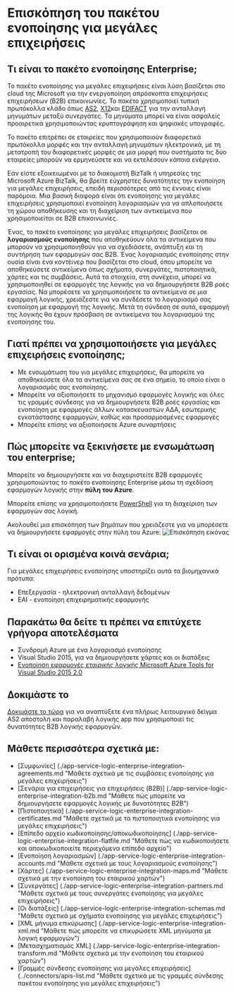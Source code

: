 <properties 
    pageTitle="Επισκόπηση της ενοποίησης για μεγάλες επιχειρήσεις | Microsoft Azure εφαρμογής υπηρεσίας | Microsoft Azure" 
    description="Χρησιμοποιήστε τις δυνατότητες της ενοποίησης για μεγάλες επιχειρήσεις για να ενεργοποιήσετε την επιχειρηματική διαδικασία ενοποίησης σενάρια και χρήση λογικής εφαρμογών" 
    services="logic-apps" 
    documentationCenter=".net,nodejs,java"
    authors="msftman" 
    manager="erikre" 
    editor="cgronlun"/>

<tags 
    ms.service="logic-apps" 
    ms.workload="integration" 
    ms.tgt_pltfrm="na" 
    ms.devlang="na" 
    ms.topic="article" 
    ms.date="09/08/2016" 
    ms.author="deonhe"/>

# <a name="overview-of-the-enterprise-integration-pack"></a>Επισκόπηση του πακέτου ενοποίησης για μεγάλες επιχειρήσεις

## <a name="what-is-the-enterprise-integration-pack"></a>Τι είναι το πακέτο ενοποίησης Enterprise;
Το πακέτο ενοποίησης για μεγάλες επιχειρήσεις είναι λύση βασίζεται στο cloud της Microsoft για την ενεργοποίηση απρόσκοπτα επιχειρήσεις επιχειρήσεων (B2B) επικοινωνίες. Το πακέτο χρησιμοποιεί τυπική πρωτόκολλα κλάδο όπως [AS2](./app-service-logic-enterprise-integration-as2.md), [X12](./app-service-logic-enterprise-integration-x12.md)και [EDIFACT](./app-service-logic-enterprise-integration-edifact.md) για την ανταλλαγή μηνυμάτων μεταξύ συνεργάτες. Τα μηνύματα μπορεί να είναι ασφαλείς προαιρετικά χρησιμοποιώντας κρυπτογράφηση και ψηφιακές υπογραφές. 

Το πακέτο επιτρέπει σε εταιρείες που χρησιμοποιούν διαφορετικά πρωτόκολλα μορφές και την ανταλλαγή μηνυμάτων ηλεκτρονικά, με τη μετατροπή του διαφορετικές μορφές σε μια μορφή που συστήματα τις δύο εταιρείες μπορούν να ερμηνεύσετε και να εκτελέσουν κάποια ενέργεια. 

Εάν είστε εξοικειωμένοι με το διακομιστή BizTalk ή υπηρεσίες της Microsoft Azure BizTalk, θα βρείτε εύχρηστες δυνατότητες την ενοποίηση για μεγάλες επιχειρήσεις, επειδή περισσότερες από τις έννοιες είναι παρόμοια. Μια βασική διαφορά είναι ότι ενοποίησης για μεγάλες επιχειρήσεις χρησιμοποιεί ενοποίηση λογαριασμών για να απλοποιήσετε τη χώρου αποθήκευσης και τη διαχείριση των αντικείμενα που χρησιμοποιείται σε B2B επικοινωνίες. 

Ένας, το πακέτο ενοποίησης για μεγάλες επιχειρήσεις βασίζεται σε **λογαριασμούς ενοποίησης** που αποθηκεύουν όλα τα αντικείμενα που μπορούν να χρησιμοποιηθούν για να σχεδιάσετε, ανάπτυξη και τη συντήρηση των εφαρμογών σας B2B. Ένας λογαριασμός ενοποίησης στην ουσία είναι ένα κοντέινερ που βασίζεται στο cloud, όπου μπορείτε να αποθηκεύσετε αντικείμενα όπως σχήματα, συνεργάτες, πιστοποιητικά, χάρτες και τις συμβάσεις. Αυτά τα στοιχεία, στη συνέχεια, μπορεί να χρησιμοποιηθεί σε εφαρμογές της λογικής για να δημιουργήσετε B2B ροές εργασίας. Να μπορέσετε να χρησιμοποιήσετε τα αντικείμενα σε μια εφαρμογή λογικής, χρειάζεστε για να συνδέσετε το λογαριασμό σας ενοποίηση με εφαρμογή της λογικής. Μετά τη σύνδεση σε αυτά, εφαρμογή της λογικής θα έχουν πρόσβαση σε αντικείμενα του λογαριασμού της ενοποίησης του.  

## <a name="why-should-you-use-enterprise-integration"></a>Γιατί πρέπει να χρησιμοποιήσετε για μεγάλες επιχειρήσεις ενοποίησης;
- Με ενσωμάτωση του για μεγάλες επιχειρήσεις, θα μπορείτε να αποθηκεύσετε όλα τα αντικείμενα σας σε ένα σημείο, το οποίο είναι ο λογαριασμός σας ενοποίησης. 
- Μπορείτε να αξιοποιήσετε το μηχανισμό εφαρμογές λογικής και όλες τις γραμμές σύνδεσης για να δημιουργήσετε B2B ροές εργασίας και ενοποίηση με εφαρμογές άλλων κατασκευαστών ΑΔΑ, εσωτερικής εγκατάστασης εφαρμογών, καθώς και προσαρμοσμένες εφαρμογές
- Μπορείτε επίσης να αξιοποιήσετε Azure συναρτήσεις

## <a name="how-to-get-started-with-enterprise-integration"></a>Πώς μπορείτε να ξεκινήσετε με ενσωμάτωση του enterprise;
Μπορείτε να δημιουργήσετε και να διαχειριστείτε B2B εφαρμογές χρησιμοποιώντας το πακέτο ενοποίησης Enterprise μέσω τη σχεδίαση εφαρμογών λογικής στην **πύλη του Azure**.  

Μπορείτε επίσης να χρησιμοποιήσετε [PowerShell](https://msdn.microsoft.com/library/azure/mt652195.aspx "λογικής εφαρμογές τα θέματα του PowerShell") για τη διαχείριση των εφαρμογών σας λογική. 

Ακολουθεί μια επισκόπηση των βημάτων που χρειάζεστε για να μπορέσετε να δημιουργήσετε εφαρμογές στην πύλη του Azure: ![Επισκόπηση εικόνας](./media/app-service-logic-enterprise-integration-overview/overview-0.png)  

## <a name="what-are-some-common-scenarios"></a>Τι είναι οι ορισμένα κοινά σενάρια;

Για μεγάλες επιχειρήσεις ενοποίησης υποστηρίζει αυτά τα βιομηχανικά πρότυπα:   

- Επεξεργασία - ηλεκτρονική ανταλλαγή δεδομένων  
- EAI - ενοποίηση επιχειρηματικής εφαρμογής  

## <a name="heres-what-you-need-to-get-started"></a>Παρακάτω θα δείτε τι πρέπει να επιτύχετε γρήγορα αποτελέσματα
- Συνδρομή Azure με ένα λογαριασμό ενοποίησης
- Visual Studio 2015, για να δημιουργήσετε χάρτες και οι διατάξεις
- [Ενοποίηση εφαρμογές εταιρικής λογικής Microsoft Azure Tools for Visual Studio 2015 2.0](https://aka.ms/vsmapsandschemas)  

## <a name="try-it"></a>Δοκιμάστε το
[Δοκιμάστε το τώρα](https://github.com/Azure/azure-quickstart-templates/tree/master/201-logic-app-as2-send-receive) για να αναπτύξετε ένα πλήρως λειτουργικό δείγμα AS2 αποστολή και παραλαβή λογικής app που χρησιμοποιεί τις δυνατότητες B2B λογικής εφαρμογών.

## <a name="learn-more-about"></a>Μάθετε περισσότερα σχετικά με:
- [Συμφωνίες] (./app-service-logic-enterprise-integration-agreements.md "Μάθετε σχετικά με τις συμβάσεις ενοποίησης για μεγάλες επιχειρήσεις")
- [Σενάρια για επιχειρήσεις για επιχειρήσεις (B2B)] (./app-service-logic-enterprise-integration-b2b.md "Μάθετε πώς μπορείτε να δημιουργήσετε εφαρμογές λογικής με δυνατότητες B2B")  
- [Πιστοποιητικά] (./app-service-logic-enterprise-integration-certificates.md "Μάθετε σχετικά με τα πιστοποιητικά ενοποίησης για μεγάλες επιχειρήσεις")
- [Επίπεδο αρχείο κωδικοποίησης/αποκωδικοποίησης] (./app-service-logic-enterprise-integration-flatfile.md "Μάθετε πώς να κωδικοποιήσετε και αποκωδικοποιείτε περιεχόμενα επίπεδο αρχείο")  
- [Ενοποίηση λογαριασμών] (./app-service-logic-enterprise-integration-accounts.md "Μάθετε σχετικά με τους λογαριασμούς ενοποίησης")
- [Χάρτες] (./app-service-logic-enterprise-integration-maps.md "Μάθετε σχετικά με την ενοποίηση του εταιρικού χαρτών")
- [Συνεργάτες] (./app-service-logic-enterprise-integration-partners.md "Μάθετε σχετικά με τους συνεργάτες ενοποίησης για μεγάλες επιχειρήσεις")
- [Οι διατάξεις] (./app-service-logic-enterprise-integration-schemas.md "Μάθετε σχετικά με σχήματα ενοποίησης για μεγάλες επιχειρήσεις")
- [XML μήνυμα επικύρωσης] (./app-service-logic-enterprise-integration-xml.md "Μάθετε πώς μπορείτε να επικυρώσετε XML μηνύματα με λογική εφαρμογών")
- [Μετασχηματισμός XML] (./app-service-logic-enterprise-integration-transform.md "Μάθετε σχετικά με την ενοποίηση του εταιρικού χαρτών")
- [Γραμμές σύνδεσης ενοποίησης για μεγάλες επιχειρήσεις] (../connectors/apis-list.md "Μάθετε σχετικά με τις γραμμές σύνδεσης πακέτου ενοποίησης για μεγάλες επιχειρήσεις")




